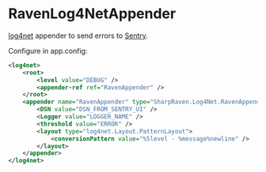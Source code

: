 RavenLog4NetAppender
====================

[log4net](http://logging.apache.org/log4net/) appender to send errors to [Sentry](http://www.getsentry.com/).

Configure in app.config:

```xml
<log4net>
	<root>
		<level value="DEBUG" />
		<appender-ref ref="RavenAppender" />
	</root>
	<appender name="RavenAppender" type="SharpRaven.Log4Net.RavenAppender, SharpRaven.Log4Net">
		<DSN value="DSN_FROM_SENTRY_UI" />
		<Logger value="LOGGER_NAME" />
		<threshold value="ERROR" />
		<layout type="log4net.Layout.PatternLayout">
			<conversionPattern value="%5level - %message%newline" />
		</layout>
	</appender>
</log4net>
```